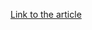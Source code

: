[Link to the article](https://thehackernews.com/2025/04/earth-kurma-targets-southeast-asia-with.html)
